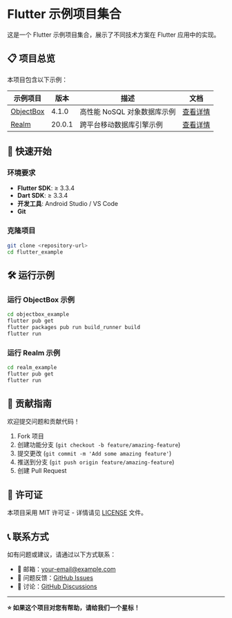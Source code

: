 # Flutter 示例项目集合

这是一个 Flutter 示例项目集合，展示了不同技术方案在 Flutter 应用中的实现。

## 📋 项目总览

本项目包含以下示例：

| 示例项目 | 版本 | 描述 | 文档 |
|----------|------|------|------|
| [ObjectBox](./objectbox_example/README.md) | 4.1.0 | 高性能 NoSQL 对象数据库示例 | [查看详情](./objectbox_example/README.md) |
| [Realm](./realm_example/README.md) | 20.0.1 | 跨平台移动数据库引擎示例 | [查看详情](./realm_example/README.md) |

## 🚀 快速开始

### 环境要求
- **Flutter SDK**: ≥ 3.3.4
- **Dart SDK**: ≥ 3.3.4
- **开发工具**: Android Studio / VS Code
- **Git**

### 克隆项目
```bash
git clone <repository-url>
cd flutter_example
```

## 🛠️ 运行示例

### 运行 ObjectBox 示例
```bash
cd objectbox_example
flutter pub get
flutter packages pub run build_runner build
flutter run
```

### 运行 Realm 示例
```bash
cd realm_example
flutter pub get
flutter run
```

## 🤝 贡献指南

欢迎提交问题和贡献代码！

1. Fork 项目
2. 创建功能分支 (`git checkout -b feature/amazing-feature`)
3. 提交更改 (`git commit -m 'Add some amazing feature'`)
4. 推送到分支 (`git push origin feature/amazing-feature`)
5. 创建 Pull Request

## 📄 许可证

本项目采用 MIT 许可证 - 详情请见 [LICENSE](LICENSE) 文件。

## 📞 联系方式

如有问题或建议，请通过以下方式联系：

- 📧 邮箱：your-email@example.com
- 🐛 问题反馈：[GitHub Issues](https://github.com/username/flutter_example/issues)
- 💬 讨论：[GitHub Discussions](https://github.com/username/flutter_example/discussions)

---

**⭐ 如果这个项目对您有帮助，请给我们一个星标！**
